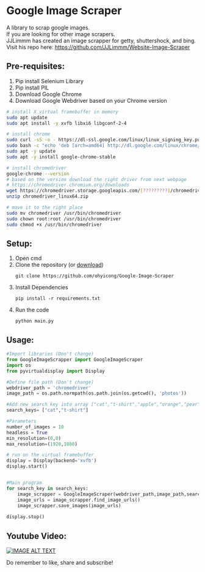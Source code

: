 # Google Image Scraper
A library to scrap google images.<br>
If you are looking for other image scrapers.<br>
JJLimmm has created an image scrapper for getty, shuttershock, and bing. <br>
Visit his repo here: https://github.com/JJLimmm/Website-Image-Scraper

## Pre-requisites:
1. Pip install Selenium Library
2. Pip install PIL
3. Download Google Chrome 
4. Download Google Webdriver based on your Chrome version

```bash
# install X virtual framebuffer in memory
sudo apt update 
sudo apt install -y xvfb libxi6 libgconf-2-4

# install chrome
sudo curl -sS -o - https://dl-ssl.google.com/linux/linux_signing_key.pub | apt-key add 
sudo bash -c "echo 'deb [arch=amd64] http://dl.google.com/linux/chrome/deb/ stable main' >> /etc/apt/sources.list.d/google-chrome.list" 
sudo apt -y update 
sudo apt -y install google-chrome-stable 

# install chromedriver
google-chrome --version 
# based on the version download the right driver from next webpage
# https://chromedriver.chromium.org/downloads
wget https://chromedriver.storage.googleapis.com/[?????????]/chromedriver_linux64.zip 
unzip chromedriver_linux64.zip 

# move it to the right place
sudo mv chromedriver /usr/bin/chromedriver 
sudo chown root:root /usr/bin/chromedriver 
sudo chmod +x /usr/bin/chromedriver
```

## Setup:
1. Open cmd
2. Clone the repository (or [download](https://github.com/ohyicong/Google-Image-Scraper/archive/refs/heads/master.zip))
    ```
    git clone https://github.com/ohyicong/Google-Image-Scraper
    ```
3. Install Dependencies
    ```
    pip install -r requirements.txt
    ```
4. Run the code
    ```
    python main.py
    ```

## Usage:
```python
#Import libraries (Don't change)
from GoogleImageScrapper import GoogleImageScraper
import os
from pyvirtualdisplay import Display

#Define file path (Don't change)
webdriver_path = 'chromedriver'
image_path = os.path.normpath(os.path.join(os.getcwd(), 'photos'))

#Add new search key into array ["cat","t-shirt","apple","orange","pear","fish"]
search_keys= ["cat","t-shirt"]

#Parameters
number_of_images = 10
headless = True
min_resolution=(0,0)
max_resolution=(1920,1080)

# run on the virtual framebuffer
display = Display(backend='xvfb')
display.start()


#Main program
for search_key in search_keys:
    image_scrapper = GoogleImageScraper(webdriver_path,image_path,search_key,number_of_images,headless,min_resolution,max_resolution)
    image_urls = image_scrapper.find_image_urls()
    image_scrapper.save_images(image_urls)
    
display.stop()

```
## Youtube Video:
[![IMAGE ALT TEXT](https://github.com/ohyicong/Google-Image-Scraper/blob/master/youtube_thumbnail.PNG)](https://youtu.be/QZn_ZxpsIw4 "Google Image Scraper")

Do remember to like, share and subscribe!
